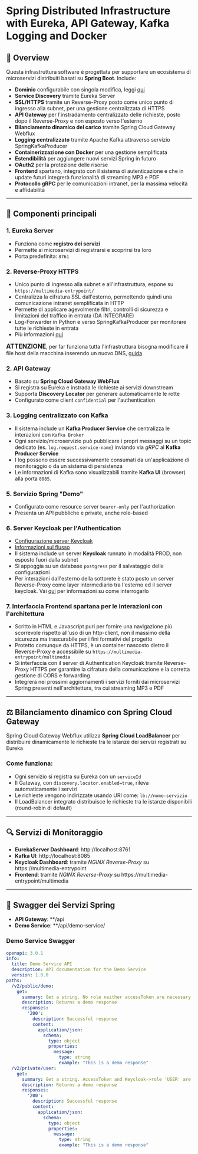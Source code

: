 # Spring Distributed Infrastructure with Eureka, API Gateway, Kafka Logging and Docker

## 🧭 Overview

Questa infrastruttura software è progettata per supportare un ecosistema di microservizi distribuiti basati su **Spring Boot**. Include:

- **Dominio** configurabile con singola modifica, leggi [qui](./domain-name-parametrico.md)
- **Service Discovery** tramite Eureka Server
- **SSL/HTTPS** tramite un Reverse-Proxy posto come unico punto di ingresso alla subnet, per una gestione centralizzata di HTTPS
- **API Gateway** per l'instradamento centralizzato delle richieste, posto dopo il Reverse-Proxy e non esposto verso l'esterno
- **Bilanciamento dinamico del carico** tramite Spring Cloud Gateway Webflux
- **Logging centralizzato** tramite Apache Kafka attraverso servizio SpringKafkaProducer
- **Containerizzazione con Docker** per una gestione semplificata
- **Estendibilità** per aggiungere nuovi servizi Spring in futuro
- **OAuth2** per la protezione delle risorse 
- **Frontend** spartano, integrato con il sistema di autenticazione e che in update futuri integrerà funzionalità di streaming MP3 e PDF
- **Protocollo gRPC** per le comunicazioni intranet, per la massima velocità e affidabilità

---

## 🧱 Componenti principali

### 1. Eureka Server
- Funziona come **registro dei servizi**
- Permette ai microservizi di registrarsi e scoprirsi tra loro
- Porta predefinita: `8761`

### 2. Reverse-Proxy HTTPS
- Unico punto di ingresso alla subnet e all'infrastruttura, espone su `https://multimedia-entrypoint/`
- Centralizza la cifratura SSL dall'esterno, permettendo quindi una comunicazione intranet semplificata in HTTP
- Permette di applicare agevolmente filtri, controlli di sicurezza e limitazioni del traffico in entrata (DA INTEGRARE)
- Log-Forwarder in Python e verso SpringKafkaProducer per monitorare tutte le richieste in entrata
- Più informazioni [qui](./certs/https-readme.md)

<big>**ATTENZIONE**</big>, per far funziona tutta l'infrastruttura bisogna modificare il file host della macchina inserendo un nuovo DNS, [guida](./certs/https-readme.md#-guida-alla-modifica-del-file-hosts)

### 2. API Gateway
- Basato su **Spring Cloud Gateway WebFlux**
- Si registra su Eureka e instrada le richieste ai servizi downstream
- Supporta **Discovery Locator** per generare automaticamente le rotte
- Configurato come client `confidential` per l'authentication

### 3. Logging centralizzato con Kafka
- Il sistema include un **Kafka Producer Service** che centralizza le interazioni con `Kafka Broker`
- Ogni servizio/microservizio può pubblicare i propri messaggi su un topic dedicato (es. `log.request.service-name`) inviando via *gRPC* al **Kafka Producer Service**
- I log possono essere successivamente consumati da un'applicazione di monitoraggio o da un sistema di persistenza
- Le informazioni di Kafka sono visualizzabili tramite **Kafka UI** (browser) alla porta `8085`.

### 5. Servizio Spring "Demo"
- Configurato come resource server `bearer-only` per l'authorization
- Presenta un API pubbliche e private, anche role-based

### 6. Server Keycloak per l'Authentication
- [Configurazione server Keycloak](./keycloak-readme.md)
- [Informazioni sul flusso](./integrazione-ouath2.md)
- Il sistema include un server **Keycloak** runnato in modalità PROD, non esposto fuori dalla subnet
- Si appoggia su un database `postgress` per il salvataggio delle configurazioni
- Per interazioni dall'esterno della sottorete è stato posto un server Reverse-Proxy come layer intermediario tra l'esterno ed il server keycloak. Vai [qui](./keycloak-readme.md#8-configurazione-e-creazione-del-frontend-client-con-integrazione-per-reverse-proxy) per informazioni su come interrogarlo

### 7. Interfaccia Frontend spartana per le interazioni con l'architettura
- Scritto in HTML e Javascript puri per fornire una navigazione più scorrevole rispetto all'uso di un http-client, non il massimo della sicurezza ma trascurabile per i fini formativi del progetto
- Protetto comunque da HTTPS, è un container nascosto dietro il Reverse-Proxy e accessibile su `https://multimedia-entrypoint/multimedia`
- Si interfaccia con il server di Authentication Keycloak tramite Reverse-Proxy HTTPS per garantire la cifratura della comunicazione e la corretta gestione di CORS e forwarding
- Integrerà nei prossimi aggiornamenti i servizi forniti dai microservizi Spring presenti nell'architettura, tra cui streaming MP3 e PDF

---

## ⚖️ Bilanciamento dinamico con Spring Cloud Gateway

Spring Cloud Gateway Webflux utilizza **Spring Cloud LoadBalancer** per distribuire dinamicamente le richieste tra le istanze dei servizi registrati su Eureka

### Come funziona:
- Ogni servizio si registra su Eureka con un `serviceId`
- Il Gateway, con `discovery.locator.enabled=true`, rileva automaticamente i servizi
- Le richieste vengono indirizzate usando URI come: `lb://nome-servizio`
- Il LoadBalancer integrato distribuisce le richieste tra le istanze disponibili (round-robin di default)

---

## 🔍 Servizi di Monitoraggio

- **EurekaServer Dashboard**: http://localhost:8761
- **Kafka UI**: http://localhost:8085
- **Keycloak Dashboard**: tramite *NGINX Reverse-Proxy* su https://multimedia-entrypoint
- **Frontend**: tramite *NGINX Reverse-Proxy* su https://multimedia-entrypoint/multimedia

---

## 📜 Swagger dei Servizi Spring

- **API Gateway**: **/api
- **Demo Service**: **/api/demo-service/

### Demo Service Swagger
```yaml
openapi: 3.0.1
info:
  title: Demo Service API
  description: API documentation for the Demo Service
  version: 1.0.0
paths:
  /v2/public/demo:
    get:
      summary: Get a string. No role neither accessToken are necessary to access this resource.
      description: Returns a demo response
      responses:
        '200':
          description: Successful response
          content:
            application/json:
              schema:
                type: object
                properties:
                  message:
                    type: string
                    example: "This is a demo response"
  /v2/private/user:
    get:
      summary: Get a string. AccessToken and Keycloak->role 'USER' are necessary to access this resource.
      description: Returns a demo response
      responses:
        '200':
          description: Successful response
          content:
            application/json:
              schema:
                type: object
                properties:
                  message:
                    type: string
                    example: "This is a demo response"

```
